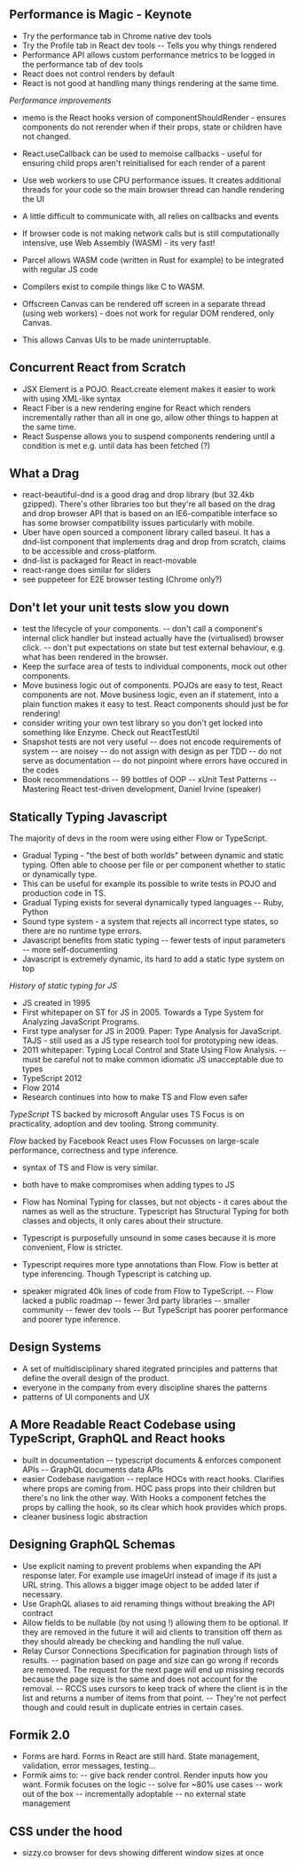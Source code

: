Performance is Magic - Keynote
------------------------------

- Try the performance tab in Chrome native dev tools
- Try the Profile tab in React dev tools
-- Tells you why things rendered
- Performance API allows custom performance metrics to be logged in the performance tab of dev tools
- React does not control renders by default
- React is not good at handling many things rendering at the same time.

*Performance improvements*

- memo is the React hooks version of componentShouldRender - ensures components do not rerender when if their props, state or children have not changed.
- React.useCallback can be used to memoise callbacks - useful for ensuring child props aren't reinitialised for each render of a parent

- Use web workers to use CPU performance issues. It creates additional threads for your code so the main browser thread can handle rendering the UI
- A little difficult to communicate with, all relies on callbacks and events

- If browser code is not making network calls but is still computationally intensive, use Web Assembly (WASM) - its very fast!
- Parcel allows WASM code (written in Rust for example) to be integrated with regular JS code
- Compilers exist to compile things like C to WASM.

- Offscreen Canvas can be rendered off screen in a separate thread (using web workers) - does not work for regular DOM rendered, only Canvas.
- This allows Canvas UIs to be made uninterruptable.

Concurrent React from Scratch
------------------------

- JSX Element is a POJO. React.create element makes it easier to work with using XML-like syntax
- React Fiber is a new rendering engine for React which renders incrementally rather than all in one go, allow other things to happen at the same time.
- React Suspense allows you to suspend components rendering until a condition is met e.g. until data has been fetched (?)

What a Drag
-----------

 - react-beautiful-dnd is a good drag and drop library (but 32.4kb gzipped). There's other libraries too but they're all based on the drag and drop browser API that is based on an IE6-compatible interface so has some browser compatibility issues particularly with mobile.
 - Uber have open sourced a component library called baseui. It has a dnd-list component that implements drag and drop from scratch, claims to be accessible and cross-platform.
 - dnd-list is packaged for React in react-movable
 - react-range does similar for sliders
 - see puppeteer for E2E browser testing (Chrome only?)

 Don't let your unit tests slow you down
 ----------------------------------

- test the lifecycle of your components.
-- don't call a component's internal click handler but instead actually have the (virtualised) browser click.
-- don't put expectations on state but test external behaviour, e.g. what has been rendered in the browser.
- Keep the surface area of tests to individual components, mock out other components.
- Move business logic out of components. POJOs are easy to test, React components are not. Move business logic, even an if statement, into a plain function makes it easy to test. React components should just be for rendering!
- consider writing your own test library so you don't get locked into something like Enzyme. Check out ReactTestUtil
- Snapshot tests are not very useful
-- does not encode requirements of system
-- are noisey
-- do not assign with design as per TDD
-- do not serve as documentation
-- do not pinpoint where errors have occured in the codes
- Book recommendations
-- 99 bottles of OOP
-- xUnit Test Patterns
-- Mastering React test-driven development, Daniel Irvine (speaker)

Statically Typing Javascript
---------------------------

The majority of devs in the room were using either Flow or TypeScript.

- Gradual Typing - "the best of both worlds" between dynamic and static typing. Often able to choose per file or per component whether to static or dynamically type.
- This can be useful for example its possible to write tests in POJO and production code in TS.
- Gradual Typing exists for several dynamically typed languages
-- Ruby, Python
- Sound type system - a system that rejects all incorrect type states, so there are no runtime type errors.
- Javascript benefits from static typing
-- fewer tests of input parameters
-- more self-documenting
- Javascript is extremely dynamic, its hard to add a static type system on top

*History of static typing for JS*
- JS created in 1995
- First whitepaper on ST for JS in 2005. Towards a Type System for Analyzing JavaScript Programs.
- First type analyser for JS in 2009. Paper: Type Analysis for JavaScript. TAJS - still used as a JS type research tool for prototyping new ideas.
- 2011 whitepaper: Typing Local Control and State Using Flow Analysis.
-- must be careful not to make common idiomatic JS unacceptable due to types
- TypeScript 2012
- Flow 2014
- Research continues into how to make TS and Flow even safer

*TypeScript*
TS backed by microsoft
Angular uses TS
Focus is on practicality, adoption and dev tooling. Strong community.

*Flow*
backed by Facebook
React uses Flow
Focusses on large-scale performance, correctness and type inference.

- syntax of TS and Flow is very similar.
- both have to make compromises when adding types to JS
- Flow has Nominal Typing for classes, but not objects - it cares about the names as well as the structure. Typescript has Structural Typing for both classes and objects, it only cares about their structure.
- Typescript is purposefully unsound in some cases because it is more convenient, Flow is stricter.
- Typescript requires more type annotations than Flow. Flow is better at type inferencing. Though Typescript is catching up.

- speaker migrated 40k lines of code from Flow to TypeScript.
-- Flow lacked a public roadmap
-- fewer 3rd party libraries
-- smaller community
-- fewer dev tools
-- But TypeScript has poorer performance and poorer type inference.

Design Systems
--------------

- A set of multidisciplinary shared itegrated principles and patterns that define the overall design of the product.
- everyone in the company from every discipline shares the patterns
- patterns of UI components and UX

A More Readable React Codebase using TypeScript, GraphQL and React hooks
-------------------------------------------------

- built in documentation
-- typescript documents & enforces component APIs
-- GraphQL documents data APIs
- easier Codebase navigation
-- replace HOCs with react hooks. Clarifies where props are coming from. HOC pass props into their children but there's no link the other way. With Hooks a component fetches the props by calling the hook, so its clear which hook provides which props.
- cleaner business logic abstraction

Designing  GraphQL Schemas
--------------------------

- Use explicit naming to prevent problems when expanding the API response later. For example use imageUrl instead of image if its just a URL string. This allows a bigger image object to be added later if necessary.
- Use GraphQL aliases to aid renaming things without breaking the API contract
- Allow fields to be nullable (by not using !) allowing them to be optional. If they are removed in the future it will aid clients to transition off them as they should already be checking and handling the null value.
- Relay Cursor Connections Specification for pagination through lists of results.
-- pagination based on page and size can go wrong if records are removed. The request for the next page will end up missing records because the page size is the same and does not account for the removal.
-- RCCS uses cursors to keep track of where the client is in the list and returns a number of items from that point.
-- They're not perfect though and could result in duplicate entries in certain cases.

Formik 2.0
-----------

- Forms are hard. Forms in React are still hard. State management, validation, error messages, testing...
- Formik aims to:
-- give back render control. Render inputs how you want. Formik focuses on the logic
-- solve for ~80% use cases
-- work out of the box
-- incrementally adoptable
-- no external state management

CSS under the hood
---------------

- sizzy.co browser for devs showing different window sizes at once